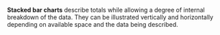 **Stacked bar charts** describe totals while allowing a degree of internal breakdown of the data. They can be illustrated vertically and horizontally depending on available space and the data being described.
